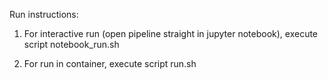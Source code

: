 Run instructions:

1. For interactive run (open pipeline straight in jupyter notebook), execute script notebook_run.sh

2. For run in container, execute script run.sh
